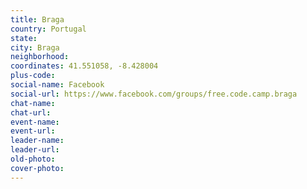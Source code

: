 ```yaml
---
title: Braga
country: Portugal
state: 
city: Braga
neighborhood: 
coordinates: 41.551058, -8.428004
plus-code:
social-name: Facebook
social-url: https://www.facebook.com/groups/free.code.camp.braga
chat-name:
chat-url:
event-name:
event-url:
leader-name:
leader-url:
old-photo: 
cover-photo:
---
```

